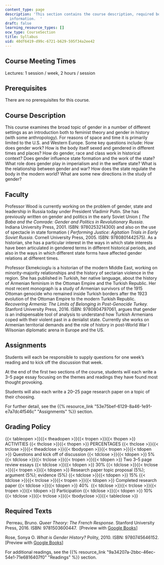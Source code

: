 ```yaml
---
content_type: page
description: 'This section contains the course description, required books, and assignment
  information.  '
draft: false
learning_resource_types: []
ocw_type: CourseSection
title: Syllabus
uid: 40df6419-d99c-6721-b629-595f34a2ee42
---
```

## Course Meeting Times

Lectures: 1 session / week, 2 hours / session

## Prerequisites

There are no prerequisites for this course.

## Course Description

This course examines the broad topic of gender in a number of different settings as an introduction both to feminist theory and gender in history (with some anthropology). For reasons of space and time it is primarily limited to the U.S. and Western Europe. Some key questions include: How does gender work? How is the body itself sexed and gendered in different times and places? How do gender, race and class work in historical context? Does gender influence state formation and the work of the state? What role does gender play in imperialism and in the welfare state? What is the relationship between gender and war? How does the state regulate the body in the modern world? What are some new directions in the study of gender?

## Faculty

Professor Wood is currently working on the problem of gender, state and leadership in Russia today under President Vladimir Putin. She has previously written on gender and politics in the early Soviet Union ( *The Baba and the Comrade: Gender and Politics in Revolutionary Russia*. Indiana University Press, 2001. ISBN: 9780253214300) and also on the use of spectacle in state formation ( *Performing Justice: Agitation Trials in Early Soviet Russia*. Cornell University Press, 2005. ISBN: 9780801442575). As a historian, she has a particular interest in the ways in which state interests have been articulated in gendered terms in different historical periods, and also in the ways in which different state forms have affected gender relations at different times.

Professor Ekmekcioglu is a historian of the modern Middle East, working on minority-majority relationships and the history of sectarian violence in the region. She has published in Turkish, her native language, about the history of Armenian feminism in the Ottoman Empire and the Turkish Republic. Her most recent monograph is a study of Armenian survivors of the 1915 Ottoman genocide who remained inside Turkish borders after the 1923 evolution of the Ottoman Empire to the modern Turkish Republic. *Recovering Armenia: The Limits of Belonging in Post-Genocide Turkey.* Stanford University Press, 2016. ISBN: 9780804797061, argues that gender is an indispensable tool of analysis to understand how Turkish Armenians coped with their violent past in a denialist state. Currently she works on Armenian territorial demands and the role of history in post-World War I Wilsonian diplomatic arena in Europe and the US.

## Assignments

Students will each be responsible to supply questions for one week’s reading and to kick off the discussion that week.

At the end of the first two sections of the course, students will each write a 3–5 page essay focusing on the themes and readings they have found most thought provoking.

Students will also each write a 20–25 page research paper on a topic of their choosing.

For further detail, see the {{% resource_link "53e75bef-6129-8a46-1e91-e7a7dc4f546c" "Assignments" %}} section.

## Grading Policy

{{< tableopen >}}{{< theadopen >}}{{< tropen >}}{{< thopen >}}
ACTIVITIES
{{< thclose >}}{{< thopen >}}
PERCENTAGES
{{< thclose >}}{{< trclose >}}{{< theadclose >}}{{< tbodyopen >}}{{< tropen >}}{{< tdopen >}}
Questions and kick off of discussion
{{< tdclose >}}{{< tdopen >}}
5%
{{< tdclose >}}{{< trclose >}}{{< tropen >}}{{< tdopen >}}
Two 3–5 page review essays
{{< tdclose >}}{{< tdopen >}}
30%
{{< tdclose >}}{{< trclose >}}{{< tropen >}}{{< tdopen >}}
Research paper topic proposal (5%); argument (5%); evidence (5%)
{{< tdclose >}}{{< tdopen >}}
15%
{{< tdclose >}}{{< trclose >}}{{< tropen >}}{{< tdopen >}}
Completed research paper
{{< tdclose >}}{{< tdopen >}}
40% 
{{< tdclose >}}{{< trclose >}}{{< tropen >}}{{< tdopen >}}
Participation
{{< tdclose >}}{{< tdopen >}}
10%
{{< tdclose >}}{{< trclose >}}{{< tbodyclose >}}{{< tableclose >}}

## Required Texts

 Perreau, Bruno. *Queer Theory: The French Response*. Stanford University Press, 2016. ISBN: 9781503600447.  \[Preview with [Google Books](https://books.google.com/books?id=p9K1DQAAQBAJ&pg=PAfrontcover#v=onepage&q&f=false)\]

Rose, Sonya O. *What is Gender History?* Polity, 2010. ISBN: 9780745646152. \[Preview with [Google Books](https://books.google.com/books?id=En-SCyPoaFkC&pg=PAfrontcover#v=onepage&q&f=false)\]

For additional readings, see the {{% resource_link "9a34207a-2bbc-46ec-54e1-71e6816407f0" "Readings" %}} section.